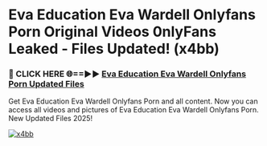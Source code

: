 # Eva Education Eva Wardell Onlyfans Porn Original Videos 0nlyFans Leaked - Files Updated! (x4bb)

<h3>🔴 CLICK HERE 🌐==►► <a href="https://tinyurl.com/x26r9saj" rel="nofollow">Eva Education Eva Wardell Onlyfans Porn Updated Files</a></h3>

Get Eva Education Eva Wardell Onlyfans Porn and all content. Now you can access all videos and pictures of Eva Education Eva Wardell Onlyfans Porn. New Updated Files 2025!

[![x4bb](https://i.imgur.com/LkgZPqh.gif)](https://tinyurl.com/x26r9saj)
